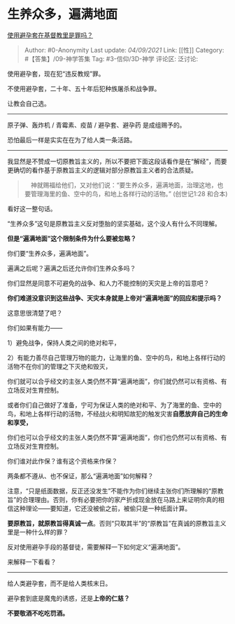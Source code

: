# 生养众多，遍满地面
[使用避孕套在基督教里是罪吗？](https://www.zhihu.com/question/290069805/answer/2102565077)

> Author: #0-Anonymity
> Last update: *04/09/2021*
> Link: [[性]]
> Category: #【答集】/09-神学答集
> Tag: #3-信仰/3D-神学
> 评论区:
> 泛讨论:

使用避孕套，现在犯“违反教规”罪。

不使用避孕套，二十年、五十年后犯种族屠杀和战争罪。

让教会自己选。

---

原子弹、轰炸机 / 青霉素、疫苗 / 避孕套、避孕药 是成组赐予的。

恐怕最后一样是实实在在为了给人类一条活路。

---

我显然是不赞成一切原教旨主义的，所以不要把下面这段话看作是在“解经”，而要更确切的看作基于原教旨主义的逻辑对部分原教旨主义者的合法质疑。

> 　神就赐福给他们，又对他们说：“要生养众多，遍满地面，治理这地，也要管理海里的鱼、空中的鸟，和地上各样行动的活物。” (创世记1:28 和合本)

看好这一整句话。

“生养众多”这句是原教旨主义反对堕胎的坚实基础，这个没人有什么不同理解。

**但是“遍满地面”这个限制条件为什么要被忽略？**

你们要“生养众多，遍满地面”。

遍满之后呢？遍满之后还允许你们生养众多吗？

你们显然是同意不可避免的战争、和人力不能控制的天灾是上帝的旨意吧？

**你们难道没意识到这些战争、天灾本身就是上帝对“遍满地面”的回应和提示吗？**

这意思很清楚了吧？

你们如果有能力——

1）避免战争，保持人类之间的绝对和平，

2）有能力善尽自己管理万物的能力，让海里的鱼、空中的鸟，和地上各样行动的活物不在你们的管理之下灭绝和毁灭，

你们就可以合乎经文的主张人类仍然不算“遍满地面”，你们就仍然可以有资格、有立场反对生育控制。

或者你们自己做好了准备，宁可为保证人类的绝对和平、为了海里的鱼、空中的鸟，和地上各样行动的活物，不经战火和明知故犯的触发灾害**自愿放弃自己的生命和享受，**

你们也可以合乎经文的主张人类仍然不算“遍满地面”，你们也仍然可以有资格、有立场反对生育控制。

你们谁对此作保？谁有这个资格来作保？

两条都不遵从、也不保证，那么“遍满地面”如何解释？

注意，“只是纸面数据，反正还没发生”不能作为你们继续主张你们所理解的“原教旨”的合理理由。否则，你有必要把你的家产折成现金放在马路上来证明你真的相信这种理论——要知道，它还没被偷之前，被偷只是一种纸面计算。

**要原教旨，就原教旨得真诚一点**。否则“只取其半”的“原教旨”在真诚的原教旨主义里是一种什么样的罪？

反对使用避孕手段的基督徒，需要解释一下如何定义“遍满地面”。

来解释一下看看？

---

给人类避孕套，而不是给人类核末日。

避孕套到底是魔鬼的诱惑，还是**上帝的仁慈？**

**不要敬酒不吃吃罚酒。**
